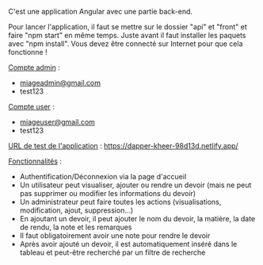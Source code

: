 C'est une application Angular avec une partie back-end.

Pour lancer l'application, il faut se mettre sur le dossier "api" et "front" et faire "npm start" en même temps. Juste avant il faut installer les paquets avec "npm install".
Vous devez être connecté sur Internet pour que cela fonctionne !

<ins>Compte admin</ins> :
- miageadmin@gmail.com
- test123

<ins>Compte user</ins> :
- miageuser@gmail.com
- test123

<ins>URL de test de l'application</ins> : https://dapper-kheer-98d13d.netlify.app/

<ins>Fonctionnalités</ins> :

- Authentification/Déconnexion via la page d'accueil
- Un utilisateur peut visualiser, ajouter ou rendre un devoir (mais ne peut pas supprimer ou modifier les informations du devoir)
- Un administrateur peut faire toutes les actions (visualisations, modification, ajout, suppression...)
- En ajoutant un devoir, il peut ajouter le nom du devoir, la matière, la date de rendu, la note et les remarques
- Il faut obligatoirement avoir une note pour rendre le devoir
- Après avoir ajouté un devoir, il est automatiquement inséré dans le tableau et peut-être recherché par un filtre de recherche
